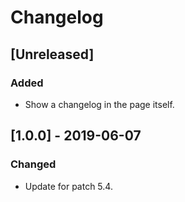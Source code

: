# Changelog

## [Unreleased]

### Added

- Show a changelog in the page itself.

## [1.0.0] - 2019-06-07

### Changed

- Update for patch 5.4.
